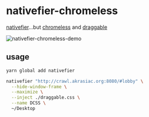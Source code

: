 # nativefier-chromeless

[nativefier](https://github.com/jiahaog/nativefier)...but [chromeless](https://github.com/jiahaog/nativefier/blob/master/docs/api.md#hide-window-frame) and [draggable](https://github.com/electron/electron/blob/master/docs/api/frameless-window.md#draggable-region)

![nativefier-chromeless-demo](https://user-images.githubusercontent.com/290084/102848067-b985b580-43c8-11eb-824d-baef28c0e12d.gif)


## usage

```sh
yarn global add nativefier

nativefier "http://crawl.akrasiac.org:8080/#lobby" \
  --hide-window-frame \
  --maximize \
  --inject ./draggable.css \
  --name DCSS \
  ~/Desktop
```
